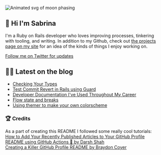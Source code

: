 ![Animated svg of moon phasing](https://raw.githubusercontent.com/skelebrina/skelebrina/release/assets/sky-banner-svg.svg)

## 🌝 Hi I'm Sabrina

I'm a Ruby on Rails developer who loves improving processes, tinkering with tooling, and writing. In addition to my Github, check out [the projects page on my site](https://www.thecodewitch.codes/projects/) for an idea of the kinds of things I enjoy working on.

[Follow me on Twitter for updates](https://twitter.com/intent/follow?screen_name=thecodewitch)

## ✍🏼 Latest on the blog

<!-- BLOG-POST-LIST:START -->
- [Checking Your Types](https://thecodewitch.codes/checking-your-types/)
- [Test Commit Revert in Rails using Guard](https://thecodewitch.codes/test-commit-revert-in-rails/)
- [Developer Documentation I've Used Throughout My Career](https://thecodewitch.codes/developer-documentation-ive-used-throughout-my-career/)
- [Flow state and breaks](https://thecodewitch.codes/flow-state-and-breaks/)
- [Using themer to make your own colorscheme](https://thecodewitch.codes/using-themer-to-make-your-own-colorscheme/)
<!-- BLOG-POST-LIST:END -->

### 🏆 Credits

As a part of creating this README I followed some really cool tutorials:  
[How to Add Your Recently Published Articles to Your GitHub Profile README using GitHub Actions 🤖 by Darsh Shah](https://iamdarshshah.hashnode.dev/how-to-add-your-recently-published-articles-to-your-github-profile-readme-using-github-actions)  
[Creating a Killer GitHub Profile README by Braydon Coyer](https://dev.to/dailydotdev/creating-a-killer-github-profile-readme-part-1-33nm?utm_campaign=meetedgar&utm_medium=social&utm_source=meetedgar.com)  
